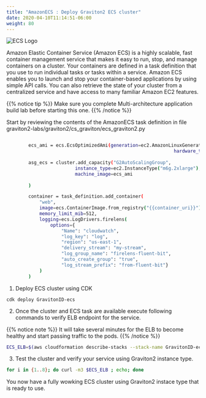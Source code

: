 ```yaml
---
title: "AmazonECS : Deploy Graviton2 ECS cluster"
date: 2020-04-10T11:14:51-06:00
weight: 80
---
```


![ECS Logo](/images/ecs.png)

Amazon Elastic Container Service (Amazon ECS) is a highly scalable, fast container management service that makes it easy to run, stop, and manage containers on a cluster. 
Your containers are defined in a task definition that you use to run individual tasks or tasks within a service. 
Amazon ECS enables you to launch and stop your container-based applications by using simple API calls. 
You can also retrieve the state of your cluster from a centralized service and have access to many familiar Amazon EC2 features.


{{% notice tip %}} 
Make sure you complete Multi-architecture application build lab before starting this one. 
{{% /notice %}}


Start by reviewing the contents of the AmazonECS task definition in file graviton2-labs/graviton2/cs_graviton/ecs_graviton2.py

```bash

        ecs_ami = ecs.EcsOptimizedAmi(generation=ec2.AmazonLinuxGeneration.AMAZON_LINUX_2,
                                                             hardware_type=ecs.AmiHardwareType.ARM)
                                                                                
        asg_ecs = cluster.add_capacity("G2AutoScalingGroup",
                         instance_type=ec2.InstanceType("m6g.2xlarge"),
                         machine_image=ecs_ami
                         
        )

        container = task_definition.add_container(
            "web",
            image=ecs.ContainerImage.from_registry("{{container_uri}}"),
            memory_limit_mib=512,
            logging=ecs.LogDrivers.firelens(
                options={
                    "Name": "cloudwatch",
                    "log_key": "log",
                    "region": "us-east-1",
                    "delivery_stream": "my-stream",
                    "log_group_name": "firelens-fluent-bit",
                    "auto_create_group": "true",
                    "log_stream_prefix": "from-fluent-bit"}
            )    
        )
```

1. Deploy ECS cluster using CDK

```
cdk deploy GravitonID-ecs
```

2. Once the cluster and ECS task are available execute following commands to verify ELB endpoint for the service.

{{% notice note %}} 
It will take several minutes for the ELB to become healthy and start passing traffic to the pods. 
{{% /notice %}}


```bash
ECS_ELB=$(aws cloudformation describe-stacks --stack-name GravitonID-ecs --query "Stacks[0].Outputs[0].OutputValue" --output text)
```

3. Test the cluster and verify your service using Graviton2 instance type.

```bash
for i in {1..8}; do curl -m3 $ECS_ELB ; echo; done 

```

You now have a fully wowking ECS cluster using Graviton2 instace type that is ready to use.
